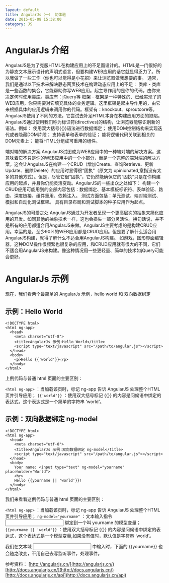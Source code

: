 ```yaml
---
layout: default
title: AngularJs（一） 初体验
date: 2015-05-08 15:38:00
category: JS
---
```


# AngularJs 介绍

AngularJS是为了克服HTML在构建应用上的不足而设计的。HTML是一门很好的为静态文本展示设计的声明式语言，但要构建WEB应用的话它就显得乏力了。所以我做了一些工作（你也可以觉得是小花招）来让浏览器做我想要的事。
  通常，我们是通过以下技术来解决静态网页技术在构建动态应用上的不足：
  类库 - 类库是一些函数的集合，它能帮助你写WEB应用。起主导作用的是你的代码，由你来决定何时使用类库。类库有：jQuery等
  框架 - 框架是一种特殊的、已经实现了的WEB应用，你只需要对它填充具体的业务逻辑。这里框架是起主导作用的，由它来根据具体的应用逻辑来调用你的代码。框架有：knockout、sproutcore等。
  AngularJS使用了不同的方法，它尝试去补足HTML本身在构建应用方面的缺陷。AngularJS通过使用我们称为标识符(directives)的结构，让浏览器能够识别新的语法。例如：
  使用双大括号{{}}语法进行数据绑定；
  使用DOM控制结构来实现迭代或者隐藏DOM片段；
  支持表单和表单的验证；
  能将逻辑代码关联到相关的DOM元素上；
  能将HTML分组成可重用的组件。

端对端的解决方案
  AngularJS试图成为WEB应用中的一种端对端的解决方案。这意味着它不只是你的WEB应用中的一个小部分，而是一个完整的端对端的解决方案。这会让AngularJS在构建一个CRUD（增加Create、查询Retrieve、更新Update、删除Delete）的应用时显得很“固执”（原文为 opinionated,意指没有太多的其他方式）。但是，尽管它很“固执”，它仍然能确保它的“固执”只是在你构建应用的起点，并且你仍能灵活变动。AngularJS的一些出众之处如下：
  构建一个CRUD应用可能用到的全部内容包括：数据绑定、基本模板标识符、表单验证、路由、深度链接、组件重用、依赖注入。
  测试方面包括：单元测试、端对端测试、模拟和自动化测试框架。
  具有目录布局和测试脚本的种子应用作为起点。

AngularJS的可爱之处
  AngularJS通过为开发者呈现一个更高层次的抽象来简化应用的开发。如同其他的抽象技术一样，这也会损失一部分灵活性。换句话说，并不是所有的应用都适合用AngularJS来做。AngularJS主要考虑的是构建CRUD应用。幸运的是，至少90%的WEB应用都是CRUD应用。但是要了解什么适合用AngularJS构建，就得了解什么不适合用AngularJS构建。
  如游戏，图形界面编辑器，这种DOM操作很频繁也很复杂的应用，和CRUD应用就有很大的不同，它们不适合用AngularJS来构建。像这种情况用一些更轻量、简单的技术如jQuery可能会更好。

# AngularJs 示例

现在，我们看两个最简单的 AngularJs 示例，hello world 和 双向数据绑定

## 示例：Hello World

```
<!DOCTYPE html>
<html ng-app>
  <head>
    <meta charset="utf-8">
    <title>AngularJs 示例:Hello World</title>
    <script type="text/javascript" src="/path/to/angular.js"></script>
  </head>
  <body>
    <p>Hello {{'world'}}</p>
  </body>
</html>
```

上例代码与普通 html 页面的主要区别：

`<html ng-app>` ：当加载该页时，标记 ng-app 告诉 AngularJS 处理整个HTML页并引导应用；
`{{'world'}}` ：使用双大括号标记 {{}} 的内容是问候语中绑定的表达式，这个表达式是一个简单的字符串 ‘world’。

## 示例：双向数据绑定 ng-model

```
<!DOCTYPE html>
<html ng-app>
  <head>
    <meta charset="utf-8">
    <title>AngularJs 示例:双向数据绑定 ng-model</title>
    <script type="text/javascript" src="/path/to/angular.js"></script>
  </head>
  <body>
    Your name: <input type="text" ng-model="yourname" placeholder="World">
    <hr>
    Hello {{yourname || 'world'}}!
  </body>
</html>
```

我们来看看这例代码与普通 html 页面的主要区别：

`<html ng-app>` ：当加载该页时，标记 ng-app 告诉 AngularJS 处理整个HTML页并引导应用；
`ng-model="yourname"` ：文本输入指令 <input ng-model="yourname" /> 绑定到一个叫 yourname 的模型变量；
`{{yourname || 'world'}}` ：使用双大括号标记 {{}} 的内容是问候语中绑定的表达式，这个表达式是一个模型变量,如果没有值时，默认值是字符串 ‘world’。

我们在文本域 <input /> 中输入时，下面的 {{yourname}} 也会随之改变，不用自己去写监听事件，处理事件。



参考资料：
[http://angularjs.cn/](http://angularjs.cn/)
[http://docs.angularjs.cn/](http://docs.angularjs.cn/)
[http://docs.angularjs.cn/api](http://docs.angularjs.cn/api)